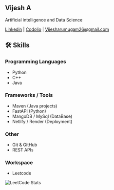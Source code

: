 ## Vijesh A

Artificial intelligence and Data Science

[Linkedin](https://www.linkedin.com/in/vijesh-arumugam/)  | [Codolio](https://codolio.com/profile/vijesh26) | Vijesharumugam26@gmail.com

## 🛠️ Skills

### Programming Languages
- Python
- C++
- Java

### Frameworks / Tools
- Maven (Java projects)
- FastAPI (Python)
- MangoDB / MySql (DataBase)
- Netlify / Render (Deployment)

### Other
- Git & GitHub
- REST APIs
### Workspace
- Leetcode

![LeetCode Stats](https://leetcard.jacoblin.cool/vijesh_a?theme=dark&font=Roboto%20Slab&ext=heatmap)





